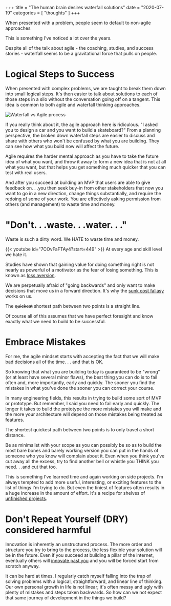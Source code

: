 +++
title = "The human brain desires waterfall solutions"
date = "2020-07-19"
categories = [ "thoughts" ]
+++

When presented with a problem, people seem to default to non-agile approaches
<!--more-->

This is something I've noticed a lot over the years.

Despite all of the talk about agile - the coaching, studies, and success stories - waterfall seems to be a gravitational force that pulls on people.

# Logical Steps to Success

When presented with complex problems, we are taught to break them down into small logical steps. It's then easier to talk about solutions to each of those steps in a silo without the conversation going off on a tangent. This idea is common to both agile and waterfall thinking approaches.

![Waterfall vs Agile process](/img/2020/waterfall_vs_agile.png)

If you really think about it, the agile approach here is ridiculous. "I asked you to design a car and you want to build a skateboard?"
From a planning perspective, the broken down waterfall steps are easier to discuss and share with others who won't be confused by what you are building. They can see how what you build now will affect the future.

Agile requires the harder mental approach as you have to take the future idea of what you want, and throw it away to form a new idea that is not at all what you want, but that helps you get something much quicker that you can test with real users.

And after you succeed at building an MVP that users are able to give feedback on. . .you then seek buy-in from other stakeholders that now you want to go in a new direction, change things substantially, and require the redoing of some of your work. You are effectively asking permission from others (and management) to waste time and money.

# "Don't. . .waste. . .water. . ."

Waste is such a dirty word. We HATE to waste time and money.

{{< youtube id="7COvFaFTAy4?start=449" >}}
At every age and skill level we hate it.

Studies have shown that gaining value for doing something right is not nearly as powerful of a motivator as the fear of losing something. This is known as [loss aversion](https://www.psychologytoday.com/us/blog/science-choice/201803/what-is-loss-aversion).

We are perpetually afraid of "going backwards" and only want to make decisions that move us in a forward direction. It's why the [sunk cost fallasy](https://en.wikipedia.org/wiki/Sunk_cost) works on us. 

The ~~quickest~~ shortest path between two points is a straight line.

Of course all of this assumes that we have perfect foresight and know exactly what we need to build to be successful.

# Embrace Mistakes

For me, the agile mindset starts with accepting the fact that we will make bad decisions all of the time. . . and that is OK.

So knowing that what you are building today is guaranteed to be "wrong" (or at least have several minor flaws), the best thing you can do is to fail often and, more importantly, early and quickly. The sooner you find the mistakes in what you've done the sooner you can correct your course.

In many engineering fields, this results in trying to build some sort of MVP or prototype. But remember, I said you need to fail early and quickly. The longer it takes to build the prototype the more mistakes you will make and the more your architecture will depend on those mistakes being treated as features.

The ~~shortest~~ quickest path between two points is to only travel a short distance.

Be as minimalist with your scope as you can possibly be so as to build the most bare bones and barely working version you can put in the hands of someone who you know will complain about it. Even when you think you've cut away all the excess, try to find another bell or whistle you THINK you need. . .and cut that too.

This is something I've learned time and again working on side projects. I'm always tempted to add more useful, interesting, or exciting features to the list of things I'm trying to do. But even the tiniest of features often results in a huge increase in the amount of effort. It's a recipe for shelves of [unfinished projects](/projects/thanos).

# Don't Repeat Yourself (DRY) considered harmful

Innovation is inherently an unstructured process. The more order and structure you try to bring to the process, the less flexible your solution will be in the future. Even if you succeed at building a pillar of the internet, eventually others will [innovate past you](https://www.howtogeek.com/333230/why-firefox-had-to-kill-your-favorite-extension/) and you will be forced start from scratch anyway. 

It can be hard at times. I regularly catch myself falling into the trap of solving problems with a logical, straightforward, and linear line of thinking. Our own personal growth in life is not linear; it's often messy and ugly with plenty of mistakes and steps taken backwards. So how can we not expect that same journey of development in the things we build?
